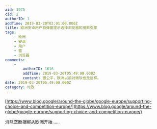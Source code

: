 ```yaml
---
aid: 1075
cid: 2
authorID: 1
addTime: 2019-03-20T02:01:00.000Z
title: 欧洲安卓用户将弹窗提示选择浏览器和搜索引擎
tags:
    - 欧洲
    - 安卓
    - 用户
    - 窗
    - 浏览器
comments:
    -
        authorID: 1616
        addTime: 2019-03-20T05:49:00.000Z
        content: 很公平，欧洲以前对微软也是这样。
date: 2019-03-20T05:49:00.000Z
category: 时政
---
```


[https://www.blog.google/around-the-globe/google-europe/supporting-choice-and-competition-europe/](https://www.blog.google/around-the-globe/google-europe/supporting-choice-and-competition-europe/)

消除垄断捆绑从欧洲开始……

